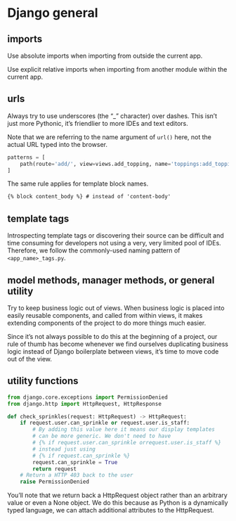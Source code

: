 # Django general

## imports

Use absolute imports when importing from outside the current app.

Use explicit relative imports when importing from another module within the current app.

## urls

Always try to use underscores (the “_” character) over dashes. This isn’t just more Pythonic, it’s friendlier to more IDEs and text editors.

Note that we are referring to the name argument of `url()` here, not the actual URL typed into the browser.

```python
patterns = [
    path(route='add/', view=views.add_topping, name='toppings:add_topping'), # instead of 'toppings:add-topping'
]
```

The same rule applies for template block names.

```html
{% block content_body %} # instead of 'content-body'
```

## template tags

Introspecting template tags or discovering their source can be difficult and time consuming for developers not using a very, very limited pool of IDEs. Therefore, we follow the commonly-used naming pattern of `<app_name>_tags.py`.

## model methods, manager methods, or general utility

Try to keep business logic out of views. When business logic is placed into easily reusable components, and called from within views, it makes extending components of the project to do more things much easier.

Since it’s not always possible to do this at the beginning of a project, our rule of thumb has become whenever we find ourselves duplicating business logic instead of Django boilerplate between views, it’s time to move code out of the view.

## utility functions

```python
from django.core.exceptions import PermissionDenied
from django.http import HttpRequest, HttpResponse

def check_sprinkles(request: HttpRequest) -> HttpRequest:
    if request.user.can_sprinkle or request.user.is_staff:
        # By adding this value here it means our display templates
        # can be more generic. We don't need to have
        # {% if request.user.can_sprinkle orrequest.user.is_staff %}
        # instead just using
        # {% if request.can_sprinkle %}
        request.can_sprinkle = True
        return request
    # Return a HTTP 403 back to the user
    raise PermissionDenied
```

You’ll note that we return back a HttpRequest object rather than an arbitrary value or even a None object. We do this because as Python is a dynamically typed language, we can attach additional attributes to the HttpRequest.
